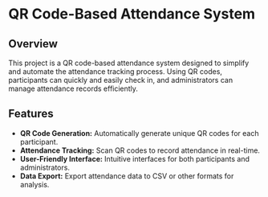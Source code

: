 # QR Code-Based Attendance System

## Overview

This project is a QR code-based attendance system designed to simplify and automate the attendance tracking process. Using QR codes, participants can quickly and easily check in, and administrators can manage attendance records efficiently.

## Features

- **QR Code Generation:** Automatically generate unique QR codes for each participant.
- **Attendance Tracking:** Scan QR codes to record attendance in real-time.
- **User-Friendly Interface:** Intuitive interfaces for both participants and administrators.
- **Data Export:** Export attendance data to CSV or other formats for analysis.
